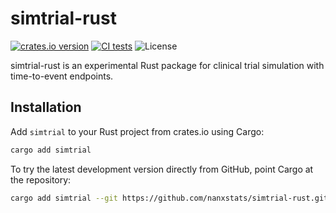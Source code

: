 # simtrial-rust

[![crates.io version](https://img.shields.io/crates/v/simtrial)](https://crates.io/crates/simtrial)
[![CI tests](https://github.com/nanxstats/simtrial-rust/actions/workflows/ci.yml/badge.svg)](https://github.com/nanxstats/simtrial-rust/actions/workflows/ci.yml)
![License](https://img.shields.io/crates/l/simtrial)

simtrial-rust is an experimental Rust package for clinical trial
simulation with time-to-event endpoints.

## Installation

Add `simtrial` to your Rust project from crates.io using Cargo:

```bash
cargo add simtrial
```

To try the latest development version directly from GitHub,
point Cargo at the repository:

```bash
cargo add simtrial --git https://github.com/nanxstats/simtrial-rust.git
```
